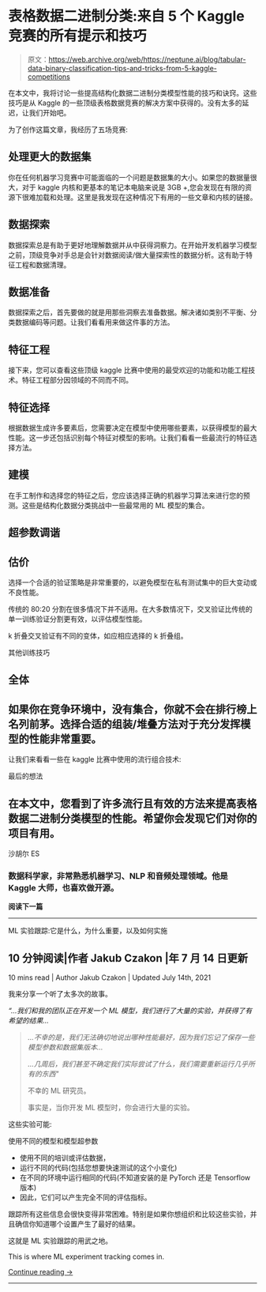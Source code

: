 # 表格数据二进制分类:来自 5 个 Kaggle 竞赛的所有提示和技巧

> 原文：<https://web.archive.org/web/https://neptune.ai/blog/tabular-data-binary-classification-tips-and-tricks-from-5-kaggle-competitions>

在本文中，我将讨论一些提高结构化数据二进制分类模型性能的技巧和诀窍。这些技巧是从 Kaggle 的一些顶级表格数据竞赛的解决方案中获得的。没有太多的延迟，让我们开始吧。

为了创作这篇文章，我经历了五场竞赛:

## 处理更大的数据集

你在任何机器学习竞赛中可能面临的一个问题是数据集的大小。如果您的数据量很大，对于 kaggle 内核和更基本的笔记本电脑来说是 3GB +,您会发现在有限的资源下很难加载和处理。这里是我发现在这种情况下有用的一些文章和内核的链接。

## 数据探索

数据探索总是有助于更好地理解数据并从中获得洞察力。在开始开发机器学习模型之前，顶级竞争对手总是会针对数据阅读/做大量探索性的数据分析。这有助于特征工程和数据清理。

## 数据准备

数据探索之后，首先要做的就是用那些洞察去准备数据。解决诸如类别不平衡、分类数据编码等问题。让我们看看用来做这件事的方法。

## 特征工程

接下来，您可以查看这些顶级 kaggle 比赛中使用的最受欢迎的功能和功能工程技术。特征工程部分因领域的不同而不同。

## 特征选择

根据数据生成许多要素后，您需要决定在模型中使用哪些要素，以获得模型的最大性能。这一步还包括识别每个特征对模型的影响。让我们看看一些最流行的特征选择方法。

## 建模

在手工制作和选择您的特征之后，您应该选择正确的机器学习算法来进行您的预测。这些是结构化数据分类挑战中一些最常用的 ML 模型的集合。

## 超参数调谐

## 估价

选择一个合适的验证策略是非常重要的，以避免模型在私有测试集中的巨大变动或不良性能。

传统的 80:20 分割在很多情况下并不适用。在大多数情况下，交叉验证比传统的单一训练验证分割更有效，以评估模型性能。

k 折叠交叉验证有不同的变体，如应相应选择的 k 折叠组。

其他训练技巧

## 全体

## 如果你在竞争环境中，没有集合，你就不会在排行榜上名列前茅。选择合适的组装/堆叠方法对于充分发挥模型的性能非常重要。

让我们来看看一些在 kaggle 比赛中使用的流行组合技术:

最后的想法

## 在本文中，您看到了许多流行且有效的方法来提高表格数据二进制分类模型的性能。希望你会发现它们对你的项目有用。

沙胡尔 ES

### 数据科学家，非常熟悉机器学习、NLP 和音频处理领域。他是 Kaggle 大师，也喜欢做开源。

**阅读下一篇**

* * *

ML 实验跟踪:它是什么，为什么重要，以及如何实施

## 10 分钟阅读|作者 Jakub Czakon |年 7 月 14 日更新

10 mins read | Author Jakub Czakon | Updated July 14th, 2021

我来分享一个听了太多次的故事。

*“…我们和我的团队正在开发一个 ML 模型，我们进行了大量的实验，并获得了有希望的结果…*

> *…不幸的是，我们无法确切地说出哪种性能最好，因为我们忘记了保存一些模型参数和数据集版本…*
> 
> *…几周后，我们甚至不确定我们实际尝试了什么，我们需要重新运行几乎所有的东西"*
> 
> 不幸的 ML 研究员。
> 
> 事实是，当你开发 ML 模型时，你会进行大量的实验。

这些实验可能:

使用不同的模型和模型超参数

*   使用不同的培训或评估数据，
*   运行不同的代码(包括您想要快速测试的这个小变化)
*   在不同的环境中运行相同的代码(不知道安装的是 PyTorch 还是 Tensorflow 版本)
*   因此，它们可以产生完全不同的评估指标。

跟踪所有这些信息会很快变得非常困难。特别是如果你想组织和比较这些实验，并且确信你知道哪个设置产生了最好的结果。

这就是 ML 实验跟踪的用武之地。

This is where ML experiment tracking comes in. 

[Continue reading ->](/web/20221007165843/https://neptune.ai/blog/ml-experiment-tracking)

* * *
